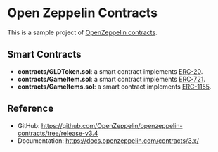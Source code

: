 # Open Zeppelin Contracts

This is a sample project of [OpenZeppelin contracts](https://openzeppelin.com/contracts/).

## Smart Contracts

- **contracts/GLDToken.sol**: a smart contract implements [ERC-20](https://docs.openzeppelin.com/contracts/3.x/erc20).
- **contracts/GameItem.sol**: a smart contract implements [ERC-721](https://docs.openzeppelin.com/contracts/3.x/erc721).
- **contracts/GameItems.sol**: a smart contract implements [ERC-1155](https://docs.openzeppelin.com/contracts/3.x/erc1155).

## Reference

- GitHub: https://github.com/OpenZeppelin/openzeppelin-contracts/tree/release-v3.4
- Documentation: https://docs.openzeppelin.com/contracts/3.x/
